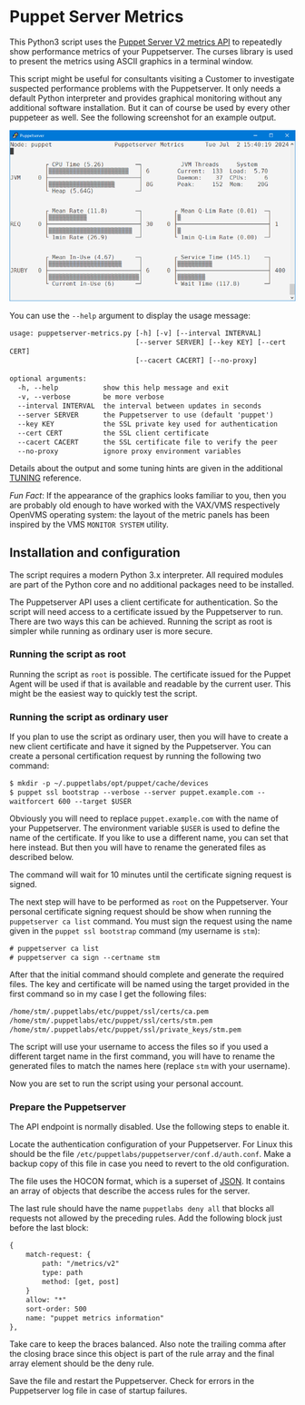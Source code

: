 # Puppet Server Metrics

This Python3 script uses the [Puppet Server V2 metrics API](https://www.puppet.com/docs/puppet/8/server/metrics-api/v2/metrics_api.html) to repeatedly show performance metrics of your Puppetserver. The curses library is used to present the metrics using ASCII graphics in a terminal window.

This script might be useful for consultants visiting a Customer to investigate suspected performance problems with the Puppetserver. It only needs a default Python interpreter and provides graphical monitoring without any additional software installation. But it can of course be used by every other puppeteer as well. See the following screenshot for an example output.

![Screenshot](Screenshot.png)

You can use the `--help` argument to display the usage message:

```
usage: puppetserver-metrics.py [-h] [-v] [--interval INTERVAL]
                               [--server SERVER] [--key KEY] [--cert CERT]
                               [--cacert CACERT] [--no-proxy]

optional arguments:
  -h, --help           show this help message and exit
  -v, --verbose        be more verbose
  --interval INTERVAL  the interval between updates in seconds
  --server SERVER      the Puppetserver to use (default 'puppet')
  --key KEY            the SSL private key used for authentication
  --cert CERT          the SSL client certificate
  --cacert CACERT      the SSL certificate file to verify the peer
  --no-proxy           ignore proxy environment variables
```

Details about the output and some tuning hints are given in the additional [TUNING](TUNING.md) reference.

*Fun Fact*: If the appearance of the graphics looks familiar to you, then you are probably old enough to have worked with the VAX/VMS respectively OpenVMS operating system: the layout of the metric panels has been inspired by the VMS `MONITOR SYSTEM` utility.

## Installation and configuration

The script requires a modern Python 3.x interpreter. All required modules are part of the Python core and no additional packages need to be installed.

The Puppetserver API uses a client certificate for authentication. So the script will need access to a certificate issued by the Puppetserver to run. There are two ways this can be achieved. Running the script as root is simpler while running as ordinary user is more secure.

### Running the script as root

Running the script as `root` is possible. The certificate issued for the Puppet Agent will be used if that is available and readable by the current user. This might be the easiest way to quickly test the script.

### Running the script as ordinary user

If you plan to use the script as ordinary user, then you will have to create a new client certificate and have it signed by the Puppetserver. You can create a personal certification request by running the following two command:

``` shell
$ mkdir -p ~/.puppetlabs/opt/puppet/cache/devices
$ puppet ssl bootstrap --verbose --server puppet.example.com --waitforcert 600 --target $USER
```

Obviously you will need to replace `puppet.example.com` with the name of your Puppetserver. The environment variable `$USER` is used to define the name of the certificate. If you like to use a different name, you can set that here instead. But then you will have to rename the generated files as described below.

The command will wait for 10 minutes until the certificate signing request is signed.

The next step will have to be performed as `root` on the Puppetserver. Your personal certificate signing request should be show when running the `puppetserver ca list` command. You must sign the request using the name given in the `puppet ssl bootstrap` command (my username is `stm`):

``` shell
# puppetserver ca list
# puppetserver ca sign --certname stm
```

After that the initial command should complete and generate the required files. The key and certificate will be named using the target provided in the first command so in my case I get the following files:

```
/home/stm/.puppetlabs/etc/puppet/ssl/certs/ca.pem
/home/stm/.puppetlabs/etc/puppet/ssl/certs/stm.pem
/home/stm/.puppetlabs/etc/puppet/ssl/private_keys/stm.pem
```

The script will use your username to access the files so if you used a different target name in the first command, you will have to rename the generated files to match the names here (replace `stm` with your username).

Now you are set to run the script using your personal account.

### Prepare the Puppetserver

The API endpoint is normally disabled. Use the following steps to enable it.

Locate the authentication configuration of your Puppetserver. For Linux this should be the file `/etc/puppetlabs/puppetserver/conf.d/auth.conf`. Make a backup copy of this file in case you need to revert to the old configuration.

The file uses the HOCON format, which is a superset of [JSON](https://en.wikipedia.org/wiki/JSON). It contains an array of objects that describe the access rules for the server.

The last rule should have the name `puppetlabs deny all` that blocks all requests not allowed by the preceding rules. Add the following block just before the last block:

``` hocon
{
    match-request: {
        path: "/metrics/v2"
        type: path
        method: [get, post]
    }
    allow: "*"
    sort-order: 500
    name: "puppet metrics information"
},
```

Take care to keep the braces balanced. Also note the trailing comma after the closing brace since this object is part of the rule array and the final array element should be the deny rule.

Save the file and restart the Puppetserver. Check for errors in the Puppetserver log file in case of startup failures.
